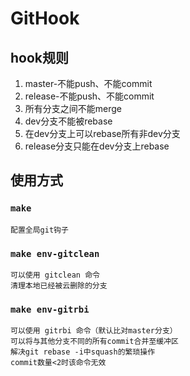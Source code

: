 # GitHook
## hook规则
1. master-不能push、不能commit
2. release-不能push、不能commit
3. 所有分支之间不能merge
4. dev分支不能被rebase
5. 在dev分支上可以rebase所有非dev分支
5. release分支只能在dev分支上rebase

## 使用方式
### `make`
```
配置全局git钩子
```

### `make env-gitclean`
```
可以使用 gitclean 命令
清理本地已经被云删除的分支
```

### `make env-gitrbi`
```
可以使用 gitrbi 命令（默认比对master分支）
可以将与其他分支不同的所有commit合并至缓冲区
解决git rebase -i中squash的繁琐操作
commit数量<2时该命令无效
```